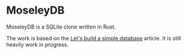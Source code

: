 # MoseleyDB

MoseleyDB is a SQLite clone written in Rust.

The work is based on the [Let's build a simple database](https://cstack.github.io/db_tutorial/) article. It is still heavily work in progress.